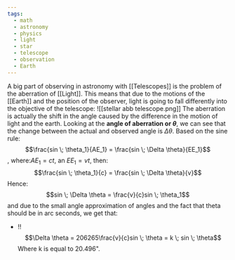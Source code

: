 ```yaml
---
tags:
  - math
  - astronomy
  - physics
  - light
  - star
  - telescope
  - observation
  - Earth
---
```

A big part of observing in astronomy with [[Telescopes]] is the problem of the aberration of [[Light]]. This means that due to the motions of the [[Earth]] and the position of the observer, light is going to fall differently into the objective of the telescope:
![[stellar abb telescope.png]]
The aberration is actually the shift in the angle caused by the difference in the motion of light and the earth. 
Looking at the **angle of aberration or $\theta$**, we can see that the change between the actual and observed angle is $\Delta \theta$. Based on the sine rule:$$\frac{sin \; \theta_1}{AE_1} = \frac{sin \; \Delta \theta}{EE_1}$$, where:$AE_1 =ct$, an $EE_1 = vt$, then:$$\frac{sin \; \theta_1}{c} = \frac{sin \; \Delta \theta}{v}$$
Hence:$$sin \; \Delta \theta = \frac{v}{c}sin \; \theta_1$$ and due to the small angle approximation of angles and the fact that theta should be in arc seconds, we get that:
- !! $$\Delta \theta = 206265\frac{v}{c}sin \; \theta = k \; sin \; \theta$$
Where k is equal to 20.496".

